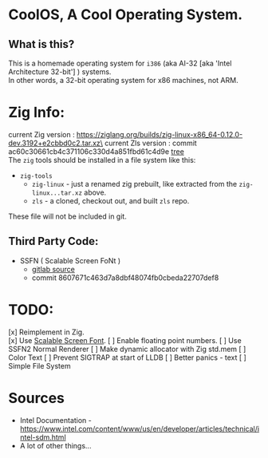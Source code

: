 # CoolOS, A Cool Operating System.
## What is this?
This is a homemade operating system for `i386` (aka AI-32 [aka 'Intel Architecture 32-bit'] ) systems.\
In other words, a 32-bit operating system for x86 machines, not ARM.

# Zig Info:
current Zig version : https://ziglang.org/builds/zig-linux-x86_64-0.12.0-dev.3192+e2cbbd0c2.tar.xz\
current Zls version : commit ac60c30661cb4c371106c330d4a851fbd61c4d9e [tree](https://github.com/zigtools/zls/tree/ac60c30661cb4c371106c330d4a851fbd61c4d9e)\
The `zig` tools should be installed in a file system like this:
- `zig-tools`
    - `zig-linux` - just a renamed zig prebuilt, like extracted from the `zig-linux...tar.xz` above.
    - `zls` - a cloned, checkout out, and built `zls` repo.

These file will not be included in git.

## Third Party Code:
- SSFN ( Scalable Screen FoNt )
    - [gitlab source](https://gitlab.com/bztsrc/scalable-font2)
    - commit 8607671c463d7a8dbf48074fb0cbeda22707def8

# TODO:
[x] Reimplement in Zig.\
[x] Use [Scalable Screen Font](https://wiki.osdev.org/Scalable_Screen_Font).
[ ] Enable floating point numbers.
[ ] Use SSFN2 Normal Renderer
    [ ] Make dynamic allocator with Zig std.mem
[ ] Color Text
[ ] Prevent SIGTRAP at start of LLDB
[ ] Better panics - text
[ ] Simple File System


# Sources
- Intel Documentation - https://www.intel.com/content/www/us/en/developer/articles/technical/intel-sdm.html
- A lot of other things...